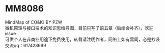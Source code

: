 # MM8086
MindMap of CO&amp;IO BY PZW    
微机原理与接口技术的知识思维导图，目前只写了前五章（后续会补齐），欢迎issue  
可供个人在非商业用途下免费使用，转载请注明作者，网络上如有雷同，必是抄袭  
交流qq：617428699
